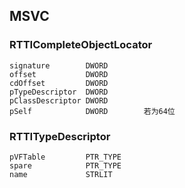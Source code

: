 ## MSVC

### RTTICompleteObjectLocator

```
signature        DWORD
offset           DWORD
cdOffset         DWORD
pTypeDescriptor  DWORD
pClassDescriptor DWORD
pSelf            DWORD        若为64位
```

### RTTITypeDescriptor

```
pVFTable         PTR_TYPE
spare            PTR_TYPE
name             STRLIT
```


